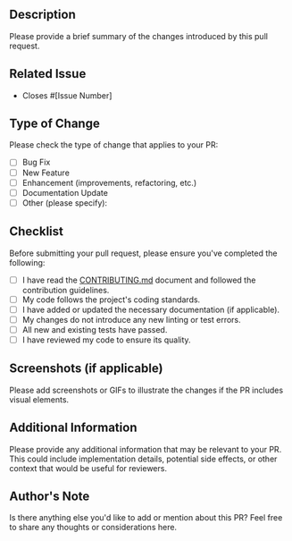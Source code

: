 ## Description

Please provide a brief summary of the changes introduced by this pull request.

## Related Issue

- Closes #[Issue Number]

## Type of Change

Please check the type of change that applies to your PR:

- [ ]  Bug Fix
- [ ] New Feature
- [ ] Enhancement (improvements, refactoring, etc.)
- [ ] Documentation Update
- [ ] Other (please specify):

## Checklist

Before submitting your pull request, please ensure you've completed the following:

- [ ] I have read the [CONTRIBUTING.md](../CONTRIBUTING.md) document and followed the contribution guidelines.
- [ ] My code follows the project's coding standards.
- [ ] I have added or updated the necessary documentation (if applicable).
- [ ] My changes do not introduce any new linting or test errors.
- [ ] All new and existing tests have passed.
- [ ] I have reviewed my code to ensure its quality.

## Screenshots (if applicable)

Please add screenshots or GIFs to illustrate the changes if the PR includes visual elements.

## Additional Information

Please provide any additional information that may be relevant to your PR. This could include implementation details, potential side effects, or other context that would be useful for reviewers.

## Author's Note

Is there anything else you'd like to add or mention about this PR? Feel free to share any thoughts or considerations here.


